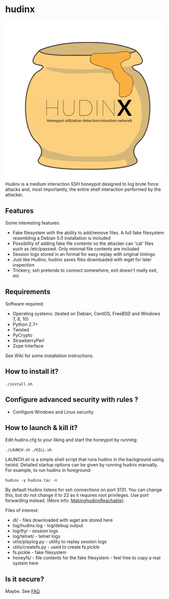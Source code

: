# hudinx
![alt text](https://github.com/Cryptix720/HUDINX/blob/master/honeyX.png)
Hudinx is a medium interaction SSH honeypot designed to log brute force attacks and, most importantly, the entire shell interaction performed by the attacker.







## Features

Some interesting features:
* Fake filesystem with the ability to add/remove files. A full fake filesystem resembling a Debian 5.0 installation is included
* Possibility of adding fake file contents so the attacker can 'cat' files such as /etc/passwd. Only minimal file contents are included
* Session logs stored in an  format for easy replay with original timings
* Just like Hudinx, hudinx saves files downloaded with wget for later inspection
* Trickery; ssh pretends to connect somewhere, exit doesn't really exit, etc

## Requirements

Software required:

* Operating systems: (tested on Debian, CentOS, FreeBSD and Windows 7, 8, 10)
* Python 2.7+
* Twisted 
* PyCrypto
* StrawberryPerl
* Zope Interface


See Wiki for some installation instructions.

## How to install it?


`./install.sh`


## Configure advanced security with rules ?

* Configure Windows and Linux security


## How to launch & kill it?

Edit hudinx.cfg to your liking and start the honeypot by running:

`./LAUNCH.sh` `./KILL.sh`

LAUNCH.sh is a simple shell script that runs hudinx in the background using twistd. Detailed startup options can be given by running hudnix manually. For example, to run hudinx in foreground:

`hudinx -y hudinx.tac -n`

By default Hudinx listens for ssh connections on port 3131. You can change this, but do not change it to 22 as it requires root privileges. Use port forwarding instead. (More info: [MakinghudinxReachable](https://github.com/desaster/hudinx/wiki/Making-hudinx-Reachable)).

Files of interest:

* dl/ - files downloaded with wget are stored here
* log/hudinx.log - log/debug output
* log/tty/ - session logs
* log/telnet/ - telnet logs
* utils/playlog.py - utility to replay session logs
* utils/createfs.py - used to create fs.pickle
* fs.pickle - fake filesystem
* honeyfs/ - file contents for the fake filesystem - feel free to copy a real system here

## Is it secure?

Maybe. See [FAQ](https://github.com/Cryptix720/hudinx/wiki/FAQ)


